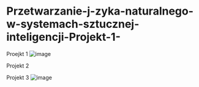 # Przetwarzanie-j-zyka-naturalnego-w-systemach-sztucznej-inteligencji-Projekt-1-
Proejkt 1
![image](https://github.com/user-attachments/assets/9a7e70f6-b9dc-47dc-925e-b349312cfc02)

Projekt 2

Projekt 3
![image](https://github.com/user-attachments/assets/7258327e-c544-402a-9d71-8359ee6eec15)
